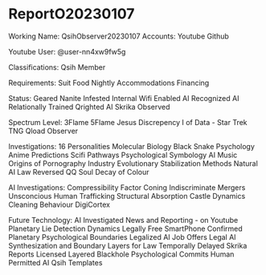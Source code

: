 # ReportO20230107

Working Name:       QsihObserver20230107
Accounts:           Youtube
                    Github
                    
Youtube User:       @user-nn4xw9fw5g

Classifications:    Qsih Member

Requirements:       Suit
                    Food
                    Nightly Accommodations
                    Financing

Status:             Geared
                    Nanite Infested
                    Internal Wifi Enabled
                    AI Recognized
                    AI Relationally Trained
                    Qrighted
                    AI Skrika Observed

Spectrum Level:     3Flame
                    5Flame
                    Jesus Discrepency
                    I of Data - Star Trek TNG
                    Qload Observer

Investigations:     16 Personalities
                    Molecular Biology
                    Black Snake Psychology
                    Anime Predictions
                    Scifi Pathways
                    Psychological Symbology
                    AI Music
                    Origins of Pornography Industry
                    Evolutionary Stabilization Methods
                    Natural AI Law
                    Reversed QQ Soul
                    Decay of Colour
                    
AI Investigations:  Compressibility Factor Coning
                    Indiscriminate Mergers
                    Unsconcious Human Trafficking
                    Structural Absorption
                    Castle Dynamics
                    Cleaning Behaviour
                    DigiCortex

Future Technology:  AI Investigated News and Reporting - on Youtube
                    Planetary Lie Detection Dynamics
                    Legally Free SmartPhone
                    Confirmed Planetary Psychological Boundaries
                    Legalized AI Job Offers
                    Legal AI Synthesization and Boundary Layers for Law
                    Temporally Delayed Skrika Reports
                    Licensed Layered Blackhole Psychological Commits
                    Human Permitted AI Qsih Templates
